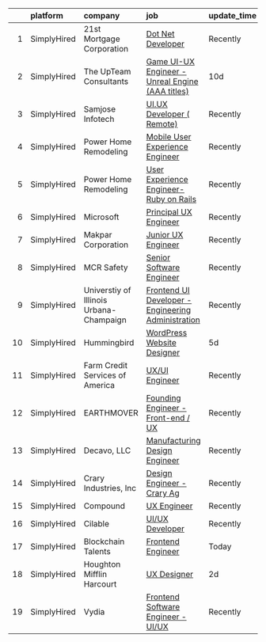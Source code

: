 

|    | platform    | company                                 | job                                                                                                                                                        | update_time   | location         |
|---:|:------------|:----------------------------------------|:-----------------------------------------------------------------------------------------------------------------------------------------------------------|:--------------|:-----------------|
|  1 | SimplyHired | 21st Mortgage Corporation               | [Dot Net Developer](https://www.simplyhired.com/job/EGRQAiY53TICJxtUHsDSlq-KP4RKqfRCNocZFTvPJXMjLVDjyUcOEQ?q=ux+engineer)                                  | Recently      | Knoxville, TN    |
|  2 | SimplyHired | The UpTeam Consultants                  | [Game UI-UX Engineer - Unreal Engine (AAA titles)](https://www.simplyhired.com/job/A8jM4vafP-hIzKg8X04tKHDzBBsJoG_LHPOGTx-1_nDu9gKOCLTOPw?q=ux+engineer)   | 10d           | Remote           |
|  3 | SimplyHired | Samjose Infotech                        | [UI.UX Developer ( Remote)](https://www.simplyhired.com/job/UrkeTBiMCas_q9V-y9kprzUxi_Y3W7L82ND7127B7MoF3HuZTCzAFQ?q=ux+engineer)                          | Recently      | Remote           |
|  4 | SimplyHired | Power Home Remodeling                   | [Mobile User Experience Engineer](https://www.simplyhired.com/job/3kct37wScKbETmrd8w2grq6H8Pjfig1d3pkBB_lLjA5CqigokDPMSA?q=ux+engineer)                    | Recently      | Pottstown, PA    |
|  5 | SimplyHired | Power Home Remodeling                   | [User Experience Engineer- Ruby on Rails](https://www.simplyhired.com/job/x_5SjXE0FLda9bLlKjyIHQIlGHCZsMZHSyQoLyf7T6S3YM3cjlpbLw?q=ux+engineer)            | Recently      | Doylestown, PA   |
|  6 | SimplyHired | Microsoft                               | [Principal UX Engineer](https://www.simplyhired.com/job/-bR3Hs3wmfbfTNPyZxj3Rh4v4z4sDHBQcKZaV1Eh6GltWkwldLITAQ?q=ux+engineer)                              | Recently      | Bellevue, WA     |
|  7 | SimplyHired | Makpar Corporation                      | [Junior UX Engineer](https://www.simplyhired.com/job/EX0F546KF3GSPiNbL34KBCv4SGkw_yuIY02gV9AJgVujUG6SFfsJew?q=ux+engineer)                                 | Recently      | Remote           |
|  8 | SimplyHired | MCR Safety                              | [Senior Software Engineer](https://www.simplyhired.com/job/iv8Cnbdb77haC2UmSYUtvNdmpcM6LGUO6KbGdRs9e4v4XEF6pc1zLw?q=ux+engineer)                           | Recently      | Collierville, TN |
|  9 | SimplyHired | Universtiy of Illinois Urbana-Champaign | [Frontend UI Developer - Engineering Administration](https://www.simplyhired.com/job/6deKZdq_GnNJP2cZrP9xYF4WpaPzptwL3n1j-qRquuVfDpqAEFgkag?q=ux+engineer) | Recently      | Urbana, IL       |
| 10 | SimplyHired | Hummingbird                             | [WordPress Website Designer](https://www.simplyhired.com/job/Cs8G4gc8wQqIO3b7wNEZe77MprZzhV3NnC-xW5FIe3VvxBtBRpQv8w?q=ux+engineer)                         | 5d            | Dallas, TX       |
| 11 | SimplyHired | Farm Credit Services of America         | [UX/UI Engineer](https://www.simplyhired.com/job/XxKRLQlBuCWwahEOuOG-FslYMs4ycMbh-Ao-IiU2orIKVuMdxMeaeA?q=ux+engineer)                                     | Recently      | Omaha, NE        |
| 12 | SimplyHired | EARTHMOVER                              | [Founding Engineer - Front-end / UX](https://www.simplyhired.com/job/sibg0txBTR4aGm5QwEGyLFMU1T9Icu5xb7cadmmFuIn0kAky7UuW9Q?q=ux+engineer)                 | Recently      | Remote           |
| 13 | SimplyHired | Decavo, LLC                             | [Manufacturing Design Engineer](https://www.simplyhired.com/job/n7IV0epdKyevj1UWmhsg-Fu43KfjeoY64bU56E8guHVsNp4xhYBV-Q?q=ux+engineer)                      | Recently      | Hood River, OR   |
| 14 | SimplyHired | Crary Industries, Inc                   | [Design Engineer - Crary Ag](https://www.simplyhired.com/job/4o7z9hCOJ499GEthKN3Z5v4Q2l0HtM0jtABW-CMIYPHKyQP866ln8g?q=ux+engineer)                         | Recently      | West Fargo, ND   |
| 15 | SimplyHired | Compound                                | [UX Engineer](https://www.simplyhired.com/job/Gu2WMSn_pnEaI5SI_vrlsOe_k9xuTBbAZNKMjkGb1tBtIZcEqm98KA?q=ux+engineer)                                        | Recently      | Remote           |
| 16 | SimplyHired | Cilable                                 | [UI/UX Developer](https://www.simplyhired.com/job/9E-geco5G7VranxuBsWivbrdZTcZpWjiTxIQHJgRk6pI4bbneSAOEg?q=ux+engineer)                                    | Recently      | Des Moines, IA   |
| 17 | SimplyHired | Blockchain Talents                      | [Frontend Engineer](https://www.simplyhired.com/job/pPcRoTDRbeF0IgA_xjVBJEZtN_a7r8Iy0yZzc-pl1jjiovElJqvhhA?q=ux+engineer)                                  | Today         | Remote           |
| 18 | SimplyHired | Houghton Mifflin Harcourt               | [UX Designer](https://www.simplyhired.com/job/fXCTlbLlLt3ymNw67x85NxfKzV0IuxlsC0qlXl1a8dq8_CfipnjJzQ?q=ux+engineer)                                        | 2d            | United States    |
| 19 | SimplyHired | Vydia                                   | [Frontend Software Engineer - UI/UX](https://www.simplyhired.com/job/IcC1D39LAku4_7IQIqbBo5P1Rgxg7dyUW7sn2Io8dHhj25y41VqEvg?q=ux+engineer)                 | Recently      | Remote           |